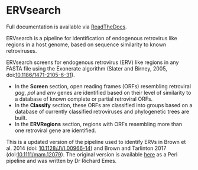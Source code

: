 # ERVsearch

Full documentation is available via [ReadTheDocs](http://ervsearch.readthedocs.io).

ERVsearch is a pipeline for identification of endogenous retrovirus like regions in a host genome, based on sequence similarity to known retroviruses.

ERVsearch screens for endogenous retrovirus (ERV) like regions in any FASTA file using the Exonerate algorithm (Slater and Birney, 2005, doi:[10.1186/1471-2105-6-31](https://doi.org/10.1186/1471-2105-6-31)). 

* In the **Screen** section, open reading frames (ORFs) resembling retroviral *gag*, *pol* and *env* genes are identified based on their level of similarity to a database of known complete or partial retroviral ORFs.
* In the **Classify** section, these ORFs are classified into groups based on a database of currently classified retroviruses and phylogenetic trees are built.
* In the **ERVRegions** section, regions with ORFs resembling more than one retroviral gene are identified.

This is a updated version of the pipeline used to identify ERVs in Brown et al. 2014 (doi: [10.1128/JVI.00966-14](https://doi.org/10.1128/JVI.00966-14)) and Brown and Tarlinton 2017 (doi:[10.1111/mam.12079](https://doi.org/10.1111/mam.12079)). The original version is available [here](https://github.com/ADAC-UoN/predict.genes.by.exonerate.pipeline) as a Perl pipeline and was written by Dr Richard Emes.